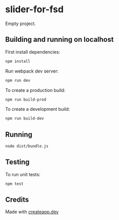 # slider-for-fsd

Empty project.

## Building and running on localhost

First install dependencies:

```sh
npm install
```

Run webpack dev server:

```sh
npm run dev
```

To create a production build:

```sh
npm run build-prod
```

To create a development build:

```sh
npm run build-dev
```

## Running

```sh
node dist/bundle.js
```

## Testing

To run unit tests:

```sh
npm test
```

## Credits

Made with [createapp.dev](https://createapp.dev/)
